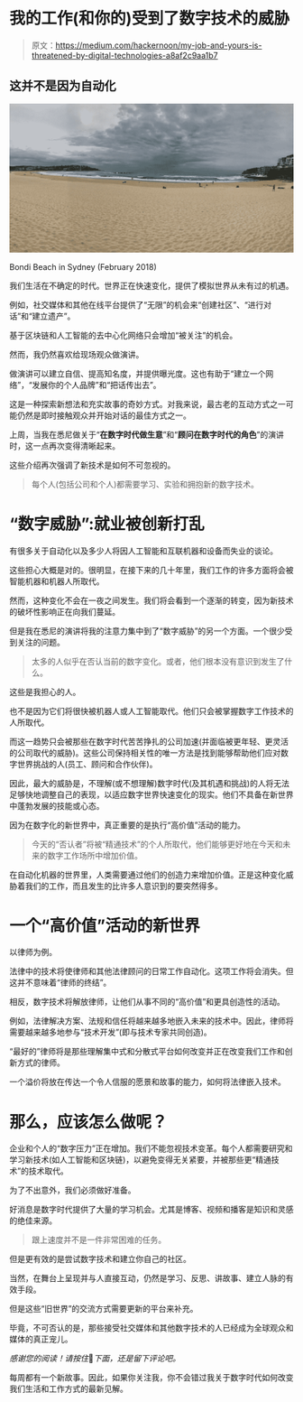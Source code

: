 # 我的工作(和你的)受到了数字技术的威胁

> 原文：<https://medium.com/hackernoon/my-job-and-yours-is-threatened-by-digital-technologies-a8af2c9aa1b7>

## 这并不是因为自动化

![](img/5fabf70731dd3811c107a5493a9658be.png)

Bondi Beach in Sydney (February 2018)

我们生活在不确定的时代。世界正在快速变化，提供了模拟世界从未有过的机遇。

例如，社交媒体和其他在线平台提供了“无限”的机会来“创建社区”、“进行对话”和“建立遗产”。

基于区块链和人工智能的去中心化网络只会增加“被关注”的机会。

然而，我仍然喜欢给现场观众做演讲。

做演讲可以建立自信、提高知名度，并提供曝光度。这也有助于“建立一个网络”，“发展你的个人品牌”和“把话传出去”。

这是一种探索新想法和充实故事的奇妙方式。对我来说，最古老的互动方式之一可能仍然是即时接触观众并开始对话的最佳方式之一。

上周，当我在悉尼做关于“**在数字时代做生意**”和“**顾问在数字时代的角色**”的演讲时，这一点再次变得清晰起来。

这些介绍再次强调了新技术是如何不可忽视的。

> 每个人(包括公司和个人)都需要学习、实验和拥抱新的数字技术。

# **“数字威胁”:就业被创新打乱**

有很多关于自动化以及多少人将因人工智能和互联机器和设备而失业的谈论。

这些担心大概是对的。很明显，在接下来的几十年里，我们工作的许多方面将会被智能机器和机器人所取代。

然而，这种变化不会在一夜之间发生。我们将会看到一个逐渐的转变，因为新技术的破坏性影响正在向我们蔓延。

但是我在悉尼的演讲将我的注意力集中到了“数字威胁”的另一个方面。一个很少受到关注的问题。

> 太多的人似乎在否认当前的数字变化。或者，他们根本没有意识到发生了什么。

这些是我担心的人。

也不是因为它们将很快被机器人或人工智能取代。他们只会被掌握数字工作技术的人所取代。

而这一趋势只会被那些在数字时代苦苦挣扎的公司加速(并面临被更年轻、更灵活的公司取代的威胁)。这些公司保持相关性的唯一方法是找到能够帮助他们应对数字世界挑战的人(员工、顾问和合作伙伴)。

因此，最大的威胁是，不理解(或不想理解)数字时代(及其机遇和挑战)的人将无法足够快地调整自己的表现，以适应数字世界快速变化的现实。他们不具备在新世界中蓬勃发展的技能或心态。

因为在数字化的新世界中，真正重要的是执行“高价值”活动的能力。

> 今天的“否认者”将被“精通技术”的个人所取代，他们能够更好地在今天和未来的数字工作场所中增加价值。

在自动化机器的世界里，人类需要通过他们的创造力来增加价值。正是这种变化威胁着我们的工作，而且发生的比许多人意识到的要突然得多。

# **一个“高价值”活动的新世界**

以律师为例。

法律中的技术将使律师和其他法律顾问的日常工作自动化。这项工作将会消失。但这并不意味着“律师的终结”。

相反，数字技术将解放律师，让他们从事不同的“高价值”和更具创造性的活动。

例如，法律解决方案、法规和信任将越来越多地嵌入未来的技术中。因此，律师将需要越来越多地参与“技术开发”(即与技术专家共同创造)。

“最好的”律师将是那些理解集中式和分散式平台如何改变并正在改变我们工作和创新方式的律师。

一个溢价将放在传达一个令人信服的愿景和故事的能力，如何将法律嵌入技术。

# 那么，应该怎么做呢？

企业和个人的“数字压力”正在增加。我们不能忽视技术变革。每个人都需要研究和学习新技术(如人工智能和区块链)，以避免变得无关紧要，并被那些更“精通技术”的技术取代。

为了不出意外，我们必须做好准备。

好消息是数字时代提供了大量的学习机会。尤其是博客、视频和播客是知识和灵感的绝佳来源。

> 跟上速度并不是一件非常困难的任务。

但是更有效的是尝试数字技术和建立你自己的社区。

当然，在舞台上呈现并与人直接互动，仍然是学习、反思、讲故事、建立人脉的有效手段。

但是这些“旧世界”的交流方式需要更新的平台来补充。

毕竟，不可否认的是，那些接受社交媒体和其他数字技术的人已经成为全球观众和媒体的真正宠儿。

*感谢您的阅读！请按住*👏*下面，还是留下评论吧。*

每周都有一个新故事。因此，如果你关注我，你不会错过我关于数字时代如何改变我们生活和工作方式的最新见解。